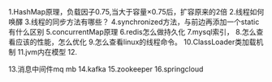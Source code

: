 1.HashMap原理，负载因子0.75,当大于容量×0.75后，扩容原来的2倍
2.线程如何唤醳
3.线程的同步方法有哪些？
4.synchronized方法，与前边再添加一个static有什么区别
5.concurrentMap原理
6.redis怎么做持久化
7.mysql索引，
8.怎么查看应该的性能，怎么优化
9.怎么查看linux的线程命令。
10.ClassLoader类加载机制
11.jvm内在模型
12.



13.消息中间件mq mb
14.kafka
15.zookeeper
16.springcloud



